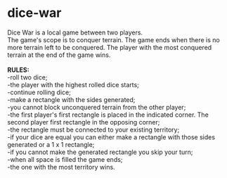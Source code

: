 # dice-war
Dice War is a local game between two players.<br>
                The game's scope is to conquer terrain. The game ends when there is no more terrain left to be conquered. The player with the most conquered terrain at the end of the game wins.<br>
                <br>
                <b>RULES:</b><br>
                -roll two dice;<br>
                -the player with the highest rolled dice starts;<br>
                -continue rolling dice;<br>
                -make a rectangle with the sides generated;<br>
                -you cannot block unconquered terrain from the other player;<br>
                -the first player's first rectangle is placed in the indicated corner. The second player first rectangle in the opposing corner;<br>
                -the rectangle must be connected to your existing territory;<br>
                -if your dice are equal you can either make a rectangle with those sides generated or a 1 x 1 rectangle;<br>
                -if you cannot make the generated rectangle you skip your turn;<br>
                -when all space is filled the game ends;<br>
                -the one with the most territory wins.<br>
